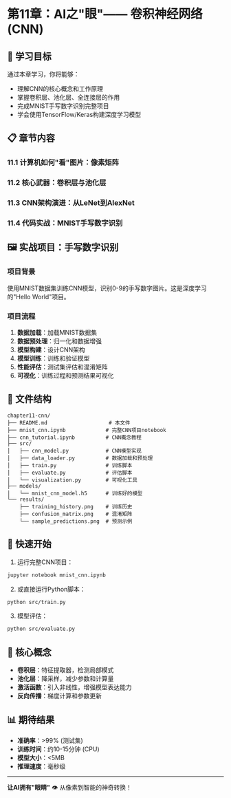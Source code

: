 # 第11章：AI之"眼"—— 卷积神经网络 (CNN)

## 🎯 学习目标

通过本章学习，你将能够：
- 理解CNN的核心概念和工作原理
- 掌握卷积层、池化层、全连接层的作用
- 完成MNIST手写数字识别完整项目
- 学会使用TensorFlow/Keras构建深度学习模型

## 📋 章节内容

### 11.1 计算机如何"看"图片：像素矩阵
### 11.2 核心武器：卷积层与池化层
### 11.3 CNN架构演进：从LeNet到AlexNet
### 11.4 代码实战：MNIST手写数字识别

## 🖼️ 实战项目：手写数字识别

### 项目背景
使用MNIST数据集训练CNN模型，识别0-9的手写数字图片。这是深度学习的"Hello World"项目。

### 项目流程
1. **数据加载**：加载MNIST数据集
2. **数据预处理**：归一化和数据增强
3. **模型构建**：设计CNN架构
4. **模型训练**：训练和验证模型
5. **性能评估**：测试集评估和混淆矩阵
6. **可视化**：训练过程和预测结果可视化

## 📁 文件结构

```
chapter11-cnn/
├── README.md                    # 本文件
├── mnist_cnn.ipynb             # 完整CNN项目notebook
├── cnn_tutorial.ipynb          # CNN概念教程
├── src/
│   ├── cnn_model.py            # CNN模型实现
│   ├── data_loader.py          # 数据加载和预处理
│   ├── train.py                # 训练脚本
│   ├── evaluate.py             # 评估脚本
│   └── visualization.py        # 可视化工具
├── models/
│   └── mnist_cnn_model.h5      # 训练好的模型
└── results/
    ├── training_history.png    # 训练历史
    ├── confusion_matrix.png    # 混淆矩阵
    └── sample_predictions.png  # 预测示例
```

## 🚀 快速开始

1. 运行完整CNN项目：
```bash
jupyter notebook mnist_cnn.ipynb
```

2. 或直接运行Python脚本：
```bash
python src/train.py
```

3. 模型评估：
```bash
python src/evaluate.py
```

## 🧠 核心概念

- **卷积层**：特征提取器，检测局部模式
- **池化层**：降采样，减少参数和计算量
- **激活函数**：引入非线性，增强模型表达能力
- **反向传播**：梯度计算和参数更新

## 📊 期待结果

- **准确率**：>99% (测试集)
- **训练时间**：约10-15分钟 (CPU)
- **模型大小**：<5MB
- **推理速度**：毫秒级

---

**让AI拥有"眼睛"** 👁️ 从像素到智能的神奇转换！
